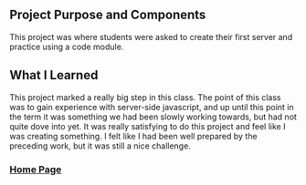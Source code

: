 ## Project Purpose and Components
This project was where students were asked to create their first server and practice using a code module.

## What I Learned
This project marked a really big step in this class. The point of this class was to gain experience with server-side javascript, and up until this point in the term it was something we had been slowly working towards, but had not quite dove into yet. It was really satisfying to do this project and feel like I was creating something. I felt like I had been well prepared by the preceding work, but it was still a nice challenge.

### [Home Page](https://slynsky.github.io)
